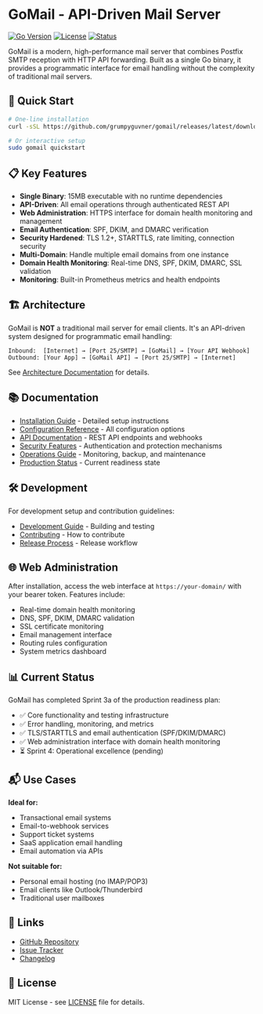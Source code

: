# GoMail - API-Driven Mail Server

[![Go Version](https://img.shields.io/badge/Go-1.21%2B-blue)](https://go.dev)
[![License](https://img.shields.io/badge/License-MIT-green)](LICENSE)
[![Status](https://img.shields.io/badge/Status-Sprint%203%20Complete-yellow)](docs/production-status.md)

GoMail is a modern, high-performance mail server that combines Postfix SMTP reception with HTTP API forwarding. Built as a single Go binary, it provides a programmatic interface for email handling without the complexity of traditional mail servers.

## 🚀 Quick Start

```bash
# One-line installation
curl -sSL https://github.com/grumpyguvner/gomail/releases/latest/download/quickinstall.sh | sudo bash

# Or interactive setup
sudo gomail quickstart
```

## 📋 Key Features

- **Single Binary**: 15MB executable with no runtime dependencies
- **API-Driven**: All email operations through authenticated REST API
- **Web Administration**: HTTPS interface for domain health monitoring and management
- **Email Authentication**: SPF, DKIM, and DMARC verification
- **Security Hardened**: TLS 1.2+, STARTTLS, rate limiting, connection security
- **Multi-Domain**: Handle multiple email domains from one instance
- **Domain Health Monitoring**: Real-time DNS, SPF, DKIM, DMARC, SSL validation
- **Monitoring**: Built-in Prometheus metrics and health endpoints

## 🏗️ Architecture

GoMail is **NOT** a traditional mail server for email clients. It's an API-driven system designed for programmatic email handling:

```
Inbound:  [Internet] → [Port 25/SMTP] → [GoMail] → [Your API Webhook]
Outbound: [Your App] → [GoMail API] → [Port 25/SMTP] → [Internet]
```

See [Architecture Documentation](docs/architecture.md) for details.

## 📚 Documentation

- [Installation Guide](docs/installation.md) - Detailed setup instructions
- [Configuration Reference](docs/configuration.md) - All configuration options
- [API Documentation](docs/api.md) - REST API endpoints and webhooks
- [Security Features](docs/security.md) - Authentication and protection mechanisms
- [Operations Guide](docs/operations.md) - Monitoring, backup, and maintenance
- [Production Status](docs/production-status.md) - Current readiness state

## 🛠️ Development

For development setup and contribution guidelines:
- [Development Guide](docs/development.md) - Building and testing
- [Contributing](docs/contributing.md) - How to contribute
- [Release Process](docs/release.md) - Release workflow

## 🌐 Web Administration

After installation, access the web interface at `https://your-domain/` with your bearer token. Features include:
- Real-time domain health monitoring
- DNS, SPF, DKIM, DMARC validation
- SSL certificate monitoring
- Email management interface
- Routing rules configuration
- System metrics dashboard

## 📊 Current Status

GoMail has completed Sprint 3a of the production readiness plan:
- ✅ Core functionality and testing infrastructure
- ✅ Error handling, monitoring, and metrics
- ✅ TLS/STARTTLS and email authentication (SPF/DKIM/DMARC)
- ✅ Web administration interface with domain health monitoring
- ⏳ Sprint 4: Operational excellence (pending)

## 📬 Use Cases

**Ideal for:**
- Transactional email systems
- Email-to-webhook services
- Support ticket systems
- SaaS application email handling
- Email automation via APIs

**Not suitable for:**
- Personal email hosting (no IMAP/POP3)
- Email clients like Outlook/Thunderbird
- Traditional user mailboxes

## 🔗 Links

- [GitHub Repository](https://github.com/grumpyguvner/gomail)
- [Issue Tracker](https://github.com/grumpyguvner/gomail/issues)
- [Changelog](docs/changelog.md)

## 📄 License

MIT License - see [LICENSE](LICENSE) file for details.